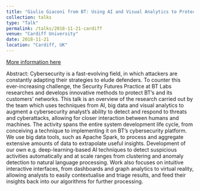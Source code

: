 ```yaml
---
title: "Giulio Giaconi from BT: Using AI and Visual Analytics to Protect BT"
collection: talks
type: "Talk"
permalink: /talks/2018-11-21-cardiff
venue: "Cardiff University"
date: 2018-11-21
location: "Cardiff, UK"
---
```


[More information here](https://www.cardiff.ac.uk/events/view/giulio-giaconi-from-bt-using-ai-and-visual-analytics-to-protect-bt)

Abstract: Cybersecurity is a fast-evolving field, in which attackers are constantly adapting their strategies to elude defenders. To counter this ever-increasing challenge, the Security Futures Practice at BT Labs researches and develops innovative methods to protect BT’s and its customers’ networks. This talk is an overview of the research carried out by the team which uses techniques from AI, big data and visual analytics to augment a cybersecurity analyst’s ability to detect and respond to threats and cyberattacks, allowing for closer interaction between humans and machines. The activity spans the entire system development life cycle, from conceiving a technique to implementing it on BT’s cybersecurity platform. We use big data tools, such as Apache Spark, to process and aggregate extensive amounts of data to extrapolate useful insights. Development of our own e.g. deep-learning-based AI techniques to detect suspicious activities automatically and at scale ranges from clustering and anomaly detection to natural language processing. Work also focuses on intuitive interactive interfaces, from dashboards and graph analytics to virtual reality, allowing analysts to easily contextualise and triage results, and feed their insights back into our algorithms for further processing.
